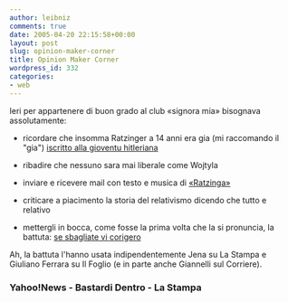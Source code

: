 ```yaml
---
author: leibniz
comments: true
date: 2005-04-20 22:15:58+00:00
layout: post
slug: opinion-maker-corner
title: Opinion Maker Corner
wordpress_id: 332
categories:
- web
---
```


Ieri per appartenere di buon grado al club «signora mia» bisognava assolutamente:  

- ricordare che insomma Ratzinger a 14 anni era gia (mi raccomando il "gia") [iscritto alla gioventu hitleriana](http://it.news.yahoo.com/050419/58/36zk9.html)  

- ribadire che nessuno sara mai liberale come Wojtyla  

- inviare e ricevere mail con testo e musica di [«Ratzinga»](http://www.bastardidentro.it/node/view/9931)  

- criticare a piacimento la storia del relativismo dicendo che tutto e relativo  

- mettergli in bocca, come fosse la prima volta che la si pronuncia, la battuta: [se sbagliate vi corigero](http://www.lastampa.it/_WEB/_P_VISTA/jena/)  

  

Ah, la battuta l'hanno usata indipendentemente Jena su La Stampa e
Giuliano Ferrara su Il Foglio (e in parte anche Giannelli sul
Corriere).  



### Yahoo!News - Bastardi Dentro - La Stampa  

 
